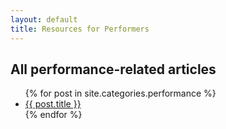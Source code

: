 ```yaml
---
layout: default
title: Resources for Performers
---
```


All performance-related articles
--------------------------------

<ul class="posts">
  {% for post in site.categories.performance %}
    <li><a href="{{ post.url }}">{{ post.title }}</a></li>
  {% endfor %}
</ul>

